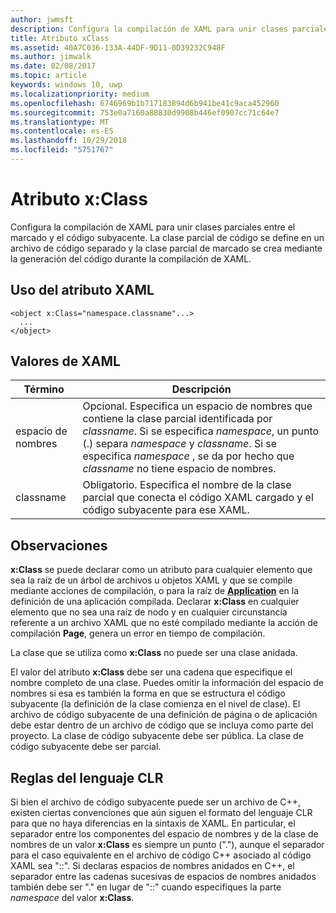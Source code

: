 ```yaml
---
author: jwmsft
description: Configura la compilación de XAML para unir clases parciales entre el marcado y el código subyacente. La clase parcial de código se define en un archivo de código separado y la clase parcial de marcado se crea mediante la generación del código durante la compilación de XAML.
title: Atributo xClass
ms.assetid: 40A7C036-133A-44DF-9D11-0D39232C948F
ms.author: jimwalk
ms.date: 02/08/2017
ms.topic: article
keywords: windows 10, uwp
ms.localizationpriority: medium
ms.openlocfilehash: 6746969b1b717183894d6b941be41c9aca452960
ms.sourcegitcommit: 753e0a7160a88830d9908b446ef0907cc71c64e7
ms.translationtype: MT
ms.contentlocale: es-ES
ms.lasthandoff: 10/29/2018
ms.locfileid: "5751767"
---
```

# <a name="xclass-attribute"></a>Atributo x:Class


Configura la compilación de XAML para unir clases parciales entre el marcado y el código subyacente. La clase parcial de código se define en un archivo de código separado y la clase parcial de marcado se crea mediante la generación del código durante la compilación de XAML.

## <a name="xaml-attribute-usage"></a>Uso del atributo XAML


``` syntax
<object x:Class="namespace.classname"...>
  ...
</object>
```

## <a name="xaml-values"></a>Valores de XAML

| Término | Descripción |
|------|-------------|
| espacio de nombres | Opcional. Especifica un espacio de nombres que contiene la clase parcial identificada por _classname_. Si se especifica _namespace_, un punto (.) separa _namespace_ y _classname_. Si se especifica _namespace_ , se da por hecho que _classname_ no tiene espacio de nombres. |
| classname | Obligatorio. Especifica el nombre de la clase parcial que conecta el código XAML cargado y el código subyacente para ese XAML. | 

## <a name="remarks"></a>Observaciones

**x:Class** se puede declarar como un atributo para cualquier elemento que sea la raíz de un árbol de archivos u objetos XAML y que se compile mediante acciones de compilación, o para la raíz de [**Application**](https://msdn.microsoft.com/library/windows/apps/br242324) en la definición de una aplicación compilada. Declarar **x:Class** en cualquier elemento que no sea una raíz de nodo y en cualquier circunstancia referente a un archivo XAML que no esté compilado mediante la acción de compilación **Page**, genera un error en tiempo de compilación.

La clase que se utiliza como **x:Class** no puede ser una clase anidada.

El valor del atributo **x:Class** debe ser una cadena que especifique el nombre completo de una clase. Puedes omitir la información del espacio de nombres si esa es también la forma en que se estructura el código subyacente (la definición de la clase comienza en el nivel de clase). El archivo de código subyacente de una definición de página o de aplicación debe estar dentro de un archivo de código que se incluya como parte del proyecto. La clase de código subyacente debe ser pública. La clase de código subyacente debe ser parcial.

## <a name="clr-language-rules"></a>Reglas del lenguaje CLR

Si bien el archivo de código subyacente puede ser un archivo de C++, existen ciertas convenciones que aún siguen el formato del lenguaje CLR para que no haya diferencias en la sintaxis de XAML. En particular, el separador entre los componentes del espacio de nombres y de la clase de nombres de un valor **x:Class** es siempre un punto ("."), aunque el separador para el caso equivalente en el archivo de código C++ asociado al código XAML sea "::". Si declaras espacios de nombres anidados en C++, el separador entre las cadenas sucesivas de espacios de nombres anidados también debe ser "." en lugar de "::" cuando especifiques la parte *namespace* del valor **x:Class**.

